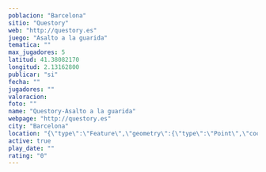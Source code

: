 ```yaml
---
poblacion: "Barcelona"
sitio: "Questory"
web: "http://questory.es"
juego: "Asalto a la guarida"
tematica: ""
max_jugadores: 5
latitud: 41.38082170
longitud: 2.13162800
publicar: "si"
fecha: ""
jugadores: ""
valoracion: 
foto: ""
name: "Questory-Asalto a la guarida"
webpage: "http://questory.es"
city: "Barcelona"
location: "{\"type\":\"Feature\",\"geometry\":{\"type\":\"Point\",\"coordinates\":[41.3808217,2.131628]}}"
active: true
play_date: ""
rating: "0"
---
```


